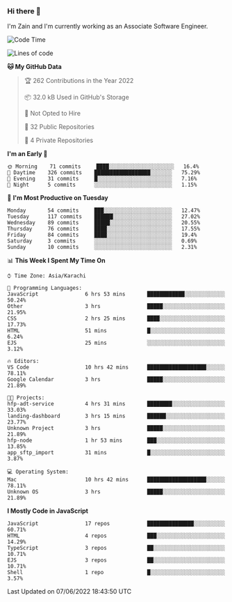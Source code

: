 ### Hi there 👋

I'm Zain and I'm currently working as an Associate Software Engineer.

<!--START_SECTION:waka-->
![Code Time](http://img.shields.io/badge/Code%20Time-0%20secs-blue)

![Lines of code](https://img.shields.io/badge/From%20Hello%20World%20I%27ve%20Written-3%20Million%20lines%20of%20code-blue)

**🐱 My GitHub Data** 

> 🏆 262 Contributions in the Year 2022
 > 
> 📦 32.0 kB Used in GitHub's Storage 
 > 
> 🚫 Not Opted to Hire
 > 
> 📜 32 Public Repositories 
 > 
> 🔑 4 Private Repositories  
 > 
**I'm an Early 🐤** 

```text
🌞 Morning    71 commits     ████░░░░░░░░░░░░░░░░░░░░░   16.4% 
🌆 Daytime    326 commits    ██████████████████░░░░░░░   75.29% 
🌃 Evening    31 commits     █░░░░░░░░░░░░░░░░░░░░░░░░   7.16% 
🌙 Night      5 commits      ░░░░░░░░░░░░░░░░░░░░░░░░░   1.15%

```
📅 **I'm Most Productive on Tuesday** 

```text
Monday       54 commits     ███░░░░░░░░░░░░░░░░░░░░░░   12.47% 
Tuesday      117 commits    ██████░░░░░░░░░░░░░░░░░░░   27.02% 
Wednesday    89 commits     █████░░░░░░░░░░░░░░░░░░░░   20.55% 
Thursday     76 commits     ████░░░░░░░░░░░░░░░░░░░░░   17.55% 
Friday       84 commits     ████░░░░░░░░░░░░░░░░░░░░░   19.4% 
Saturday     3 commits      ░░░░░░░░░░░░░░░░░░░░░░░░░   0.69% 
Sunday       10 commits     ░░░░░░░░░░░░░░░░░░░░░░░░░   2.31%

```


📊 **This Week I Spent My Time On** 

```text
⌚︎ Time Zone: Asia/Karachi

💬 Programming Languages: 
JavaScript               6 hrs 53 mins       ████████████░░░░░░░░░░░░░   50.24% 
Other                    3 hrs               █████░░░░░░░░░░░░░░░░░░░░   21.95% 
CSS                      2 hrs 25 mins       ████░░░░░░░░░░░░░░░░░░░░░   17.73% 
HTML                     51 mins             █░░░░░░░░░░░░░░░░░░░░░░░░   6.24% 
EJS                      25 mins             ░░░░░░░░░░░░░░░░░░░░░░░░░   3.12%

🔥 Editors: 
VS Code                  10 hrs 42 mins      ███████████████████░░░░░░   78.11% 
Google Calendar          3 hrs               █████░░░░░░░░░░░░░░░░░░░░   21.89%

🐱‍💻 Projects: 
hfp-adt-service          4 hrs 31 mins       ████████░░░░░░░░░░░░░░░░░   33.03% 
landing-dashboard        3 hrs 15 mins       ██████░░░░░░░░░░░░░░░░░░░   23.77% 
Unknown Project          3 hrs               █████░░░░░░░░░░░░░░░░░░░░   21.89% 
hfp-node                 1 hr 53 mins        ███░░░░░░░░░░░░░░░░░░░░░░   13.85% 
app_sftp_import          31 mins             █░░░░░░░░░░░░░░░░░░░░░░░░   3.87%

💻 Operating System: 
Mac                      10 hrs 42 mins      ███████████████████░░░░░░   78.11% 
Unknown OS               3 hrs               █████░░░░░░░░░░░░░░░░░░░░   21.89%

```

**I Mostly Code in JavaScript** 

```text
JavaScript               17 repos            ███████████████░░░░░░░░░░   60.71% 
HTML                     4 repos             ███░░░░░░░░░░░░░░░░░░░░░░   14.29% 
TypeScript               3 repos             ██░░░░░░░░░░░░░░░░░░░░░░░   10.71% 
EJS                      3 repos             ██░░░░░░░░░░░░░░░░░░░░░░░   10.71% 
Shell                    1 repo              █░░░░░░░░░░░░░░░░░░░░░░░░   3.57%

```



 Last Updated on 07/06/2022 18:43:50 UTC
<!--END_SECTION:waka-->

<!--
**ZainAmjad68/ZainAmjad68** is a ✨ _special_ ✨ repository because its `README.md` (this file) appears on your GitHub profile.

Here are some ideas to get you started:

- 🔭 I’m currently working on ...
- 🌱 I’m currently learning ...
- 👯 I’m looking to collaborate on ...
- 🤔 I’m looking for help with ...
- 💬 Ask me about ...
- 📫 How to reach me: ...
- 😄 Pronouns: ...
- ⚡ Fun fact: ...
-->
